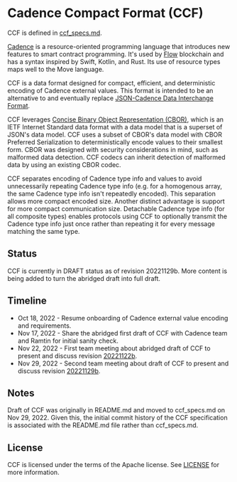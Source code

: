 
# Cadence Compact Format (CCF)

CCF is defined in [ccf_specs.md](ccf_specs.md).

[Cadence](https://github.com/onflow/cadence) is a resource-oriented programming language that introduces new features to smart contract programming.  It's used by [Flow](https://github.com/onflow/flow-go) blockchain and has a syntax inspired by Swift, Kotlin, and Rust. Its use of resource types maps well to the Move language.

CCF is a data format designed for compact, efficient, and deterministic encoding of Cadence external values.  This format is intended to be an alternative to and eventually replace [JSON-Cadence Data Interchange Format](https://developers.flow.com/cadence/json-cadence-spec).

CCF leverages [Concise Binary Object Representation (CBOR)](https://www.rfc-editor.org/rfc/rfc8949.html), which is an IETF Internet Standard data format with a data model that is a superset of JSON's data model.  CCF uses a subset of CBOR's data model with CBOR Preferred Serialization to deterministically encode values to their smallest form.  CBOR was designed with security considerations in mind, such as malformed data detection.  CCF codecs can inherit detection of malformed data by using an existing CBOR codec.

CCF separates encoding of Cadence type info and values to avoid unnecessarily repeating Cadence type info (e.g. for a homogenous array, the same Cadence type info isn't repeatedly encoded).  This separation allows more compact encoded size.  Another distinct advantage is support for more compact communication size.  Detachable Cadence type info (for all composite types) enables protocols using CCF to optionally transmit the Cadence type info just once rather than repeating it for every message matching the same type.

## Status

CCF is currently in DRAFT status as of revision 20221129b.  More content is being added to turn the abridged draft into full draft.

## Timeline
- Oct 18, 2022 - Resume onboarding of Cadence external value encoding and requirements.
- Nov 17, 2022 - Share the abridged first draft of CCF with Cadence team and Ramtin for initial sanity check.
- Nov 22, 2022 - First team meeting about abridged draft of CCF to present and discuss revision [20221122b](https://github.com/fxamacker/ccf_draft/blob/2594c4859e51715bb9e770cc42542eb31278cfc4/README.md).
- Nov 29, 2022 - Second team meeting about draft of CCF to present and discuss revision [20221129b](https://github.com/fxamacker/ccf_draft/blob/2c9541a90de968413ec34d31dcf2444949dbce1e/ccf_specs.md).

## Notes

Draft of CCF was originally in README.md and moved to ccf_specs.md on Nov 29, 2022. Given this, the initial commit history of the CCF specification is associated with the README.md file rather than ccf_specs.md.

## License

CCF is licensed under the terms of the Apache license. See [LICENSE](LICENSE) for more information.
